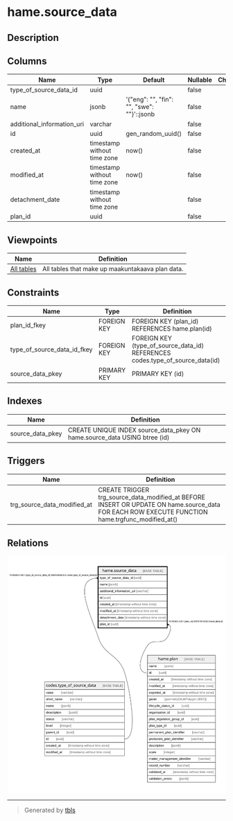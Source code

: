 # hame.source_data

## Description

## Columns

| Name | Type | Default | Nullable | Children | Parents | Comment |
| ---- | ---- | ------- | -------- | -------- | ------- | ------- |
| type_of_source_data_id | uuid |  | false |  | [codes.type_of_source_data](codes.type_of_source_data.md) |  |
| name | jsonb | '{"eng": "", "fin": "", "swe": ""}'::jsonb | false |  |  |  |
| additional_information_uri | varchar |  | false |  |  |  |
| id | uuid | gen_random_uuid() | false |  |  |  |
| created_at | timestamp without time zone | now() | false |  |  |  |
| modified_at | timestamp without time zone | now() | false |  |  |  |
| detachment_date | timestamp without time zone |  | false |  |  |  |
| plan_id | uuid |  | false |  | [hame.plan](hame.plan.md) |  |

## Viewpoints

| Name | Definition |
| ---- | ---------- |
| [All tables](viewpoint-0.md) | All tables that make up maakuntakaava plan data. |

## Constraints

| Name | Type | Definition |
| ---- | ---- | ---------- |
| plan_id_fkey | FOREIGN KEY | FOREIGN KEY (plan_id) REFERENCES hame.plan(id) |
| type_of_source_data_id_fkey | FOREIGN KEY | FOREIGN KEY (type_of_source_data_id) REFERENCES codes.type_of_source_data(id) |
| source_data_pkey | PRIMARY KEY | PRIMARY KEY (id) |

## Indexes

| Name | Definition |
| ---- | ---------- |
| source_data_pkey | CREATE UNIQUE INDEX source_data_pkey ON hame.source_data USING btree (id) |

## Triggers

| Name | Definition |
| ---- | ---------- |
| trg_source_data_modified_at | CREATE TRIGGER trg_source_data_modified_at BEFORE INSERT OR UPDATE ON hame.source_data FOR EACH ROW EXECUTE FUNCTION hame.trgfunc_modified_at() |

## Relations

![er](hame.source_data.svg)

---

> Generated by [tbls](https://github.com/k1LoW/tbls)
